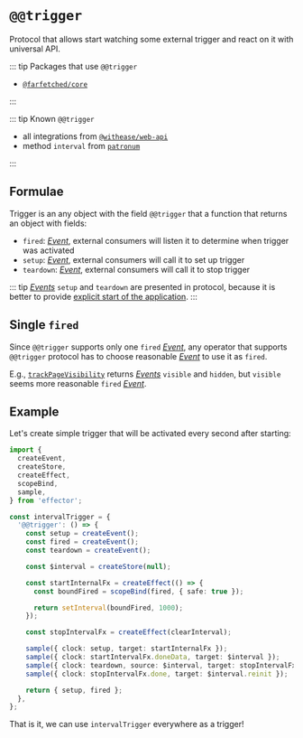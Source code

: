 # `@@trigger`

Protocol that allows start watching some external trigger and react on it with universal API.

::: tip Packages that use `@@trigger`

- [`@farfetched/core`](https://farfetched.pages.dev/tutorial/trigger_api.html#external-triggers)

:::

::: tip Known `@@trigger`

- all integrations from [`@withease/web-api`](/web-api/)
- method `interval` from [`patronum`](https://patronum.effector.dev/methods/interval/)

:::

## Formulae

Trigger is an any object with the field `@@trigger` that a function that returns an object with fields:

- `fired`: [_Event_](https://effector.dev/en/api/effector/event/), external consumers will listen it to determine when trigger was activated
- `setup`: [_Event_](https://effector.dev/en/api/effector/event/), external consumers will call it to set up trigger
- `teardown`: [_Event_](https://effector.dev/en/api/effector/event/), external consumers will call it to stop trigger

::: tip
[_Events_](https://effector.dev/en/api/effector/event/) `setup` and `teardown` are presented in protocol, because it is better to provide [explicit start of the application](/magazine/explicit_start).
:::

## Single `fired`

Since `@@trigger` supports only one `fired` [_Event_](https://effector.dev/en/api/effector/event/), any operator that supports `@@trigger` protocol has to choose reasonable [_Event_](https://effector.dev/en/api/effector/event/) to use it as `fired`.

E.g., [`trackPageVisibility`](/web-api/page_visibility) returns [_Events_](https://effector.dev/en/api/effector/event/) `visible` and `hidden`, but `visible` seems more reasonable `fired` [_Event_](https://effector.dev/en/api/effector/event/).

## Example

Let's create simple trigger that will be activated every second after starting:

```ts
import {
  createEvent,
  createStore,
  createEffect,
  scopeBind,
  sample,
} from 'effector';

const intervalTrigger = {
  '@@trigger': () => {
    const setup = createEvent();
    const fired = createEvent();
    const teardown = createEvent();

    const $interval = createStore(null);

    const startInternalFx = createEffect(() => {
      const boundFired = scopeBind(fired, { safe: true });

      return setInterval(boundFired, 1000);
    });

    const stopIntervalFx = createEffect(clearInterval);

    sample({ clock: setup, target: startInternalFx });
    sample({ clock: startIntervalFx.doneData, target: $interval });
    sample({ clock: teardown, source: $interval, target: stopIntervalFx });
    sample({ clock: stopIntervalFx.done, target: $interval.reinit });

    return { setup, fired };
  },
};
```

That is it, we can use `intervalTrigger` everywhere as a trigger!
